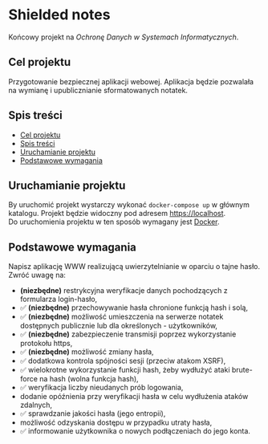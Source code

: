 # Shielded notes <!-- omit in toc -->

Końcowy projekt na _Ochronę Danych w Systemach Informatycznych_.

## Cel projektu

Przygotowanie bezpiecznej aplikacji webowej. Aplikacja będzie pozwalała na wymianę i upublicznianie sformatowanych notatek.

## Spis treści

- [Cel projektu](#cel-projektu)
- [Spis treści](#spis-treści)
- [Uruchamianie projektu](#uruchamianie-projektu)
- [Podstawowe wymagania](#podstawowe-wymagania)

## Uruchamianie projektu

By uruchomić projekt wystarczy wykonać `docker-compose up` w głównym katalogu. Projekt będzie widoczny pod adresem [https://localhost](htts://localhost).  
Do uruchomienia projektu w ten sposób wymagany jest [Docker](https://www.docker.com/).

## Podstawowe wymagania

Napisz aplikację WWW realizującą uwierzytelnianie w oparciu o tajne hasło. Zwróć uwagę na:

- **(niezbędne)** restrykcyjna weryfikacje danych pochodzących z formularza login-hasło,
- :white_check_mark: **(niezbędne)** przechowywanie hasła chronione funkcją hash i solą,
- :white_check_mark: **(niezbędne)** możliwość umieszczenia na serwerze notatek dostępnych publicznie lub dla określonych - użytkowników,
- :white_check_mark: **(niezbędne)** zabezpieczenie transmisji poprzez wykorzystanie protokołu https,
- :white_check_mark: **(niezbędne)** możliwość zmiany hasła,
- :white_check_mark: dodatkowa kontrola spójności sesji (przeciw atakom XSRF),
- :white_check_mark: wielokrotne wykorzystanie funkcji hash, żeby wydłużyć ataki brute-force na hash (wolna funkcja hash),
- :white_check_mark: weryfikacja liczby nieudanych prób logowania,
- dodanie opóźnienia przy weryfikacji hasła w celu wydłużenia ataków zdalnych,
- :white_check_mark: sprawdzanie jakości hasła (jego entropii),
- możliwość odzyskania dostępu w przypadku utraty hasła,
- :white_check_mark: informowanie użytkownika o nowych podłączeniach do jego konta.
